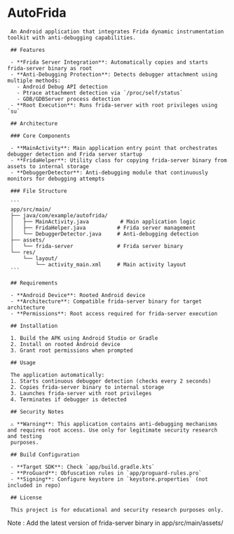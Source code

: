 # AutoFrida

     An Android application that integrates Frida dynamic instrumentation toolkit with anti-debugging capabilities.

     ## Features

     - **Frida Server Integration**: Automatically copies and starts frida-server binary as root
     - **Anti-Debugging Protection**: Detects debugger attachment using multiple methods:
       - Android Debug API detection
       - Ptrace attachment detection via `/proc/self/status`
       - GDB/GDBServer process detection
     - **Root Execution**: Runs frida-server with root privileges using `su`

     ## Architecture

     ### Core Components

     - **MainActivity**: Main application entry point that orchestrates debugger detection and Frida server startup
     - **FridaHelper**: Utility class for copying frida-server binary from assets to internal storage
     - **DebuggerDetector**: Anti-debugging module that continuously monitors for debugging attempts

     ### File Structure

     ```
     app/src/main/
     ├── java/com/example/autofrida/
     │   ├── MainActivity.java          # Main application logic
     │   ├── FridaHelper.java          # Frida server management
     │   └── DebuggerDetector.java     # Anti-debugging detection
     ├── assets/
     │   └── frida-server              # Frida server binary
     └── res/
         └── layout/
             └── activity_main.xml     # Main activity layout
     ```

     ## Requirements

     - **Android Device**: Rooted Android device
     - **Architecture**: Compatible frida-server binary for target architecture
     - **Permissions**: Root access required for frida-server execution

     ## Installation

     1. Build the APK using Android Studio or Gradle
     2. Install on rooted Android device
     3. Grant root permissions when prompted

     ## Usage

     The application automatically:
     1. Starts continuous debugger detection (checks every 2 seconds)
     2. Copies frida-server binary to internal storage
     3. Launches frida-server with root privileges
     4. Terminates if debugger is detected

     ## Security Notes

     ⚠️ **Warning**: This application contains anti-debugging mechanisms and requires root access. Use only for legitimate security research and testing
     purposes.

     ## Build Configuration

     - **Target SDK**: Check `app/build.gradle.kts`
     - **ProGuard**: Obfuscation rules in `app/proguard-rules.pro`
     - **Signing**: Configure keystore in `keystore.properties` (not included in repo)

     ## License

     This project is for educational and security research purposes only.



Note : Add the latest version of frida-server binary in app/src/main/assets/ 
